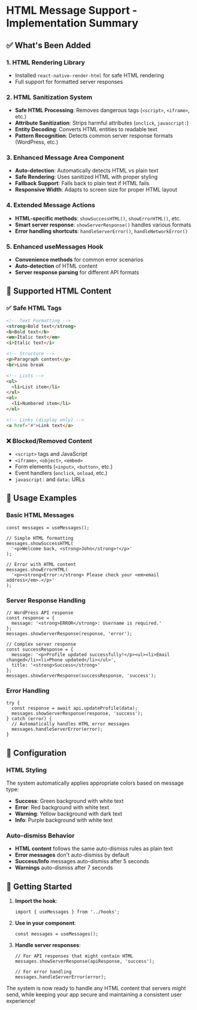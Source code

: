 # HTML Message Support - Implementation Summary

## ✅ What's Been Added

### 1. **HTML Rendering Library**
- Installed `react-native-render-html` for safe HTML rendering
- Full support for formatted server responses

### 2. **HTML Sanitization System**
- **Safe HTML Processing**: Removes dangerous tags (`<script>`, `<iframe>`, etc.)
- **Attribute Sanitization**: Strips harmful attributes (`onclick`, `javascript:`)
- **Entity Decoding**: Converts HTML entities to readable text
- **Pattern Recognition**: Detects common server response formats (WordPress, etc.)

### 3. **Enhanced Message Area Component**
- **Auto-detection**: Automatically detects HTML vs plain text
- **Safe Rendering**: Uses sanitized HTML with proper styling
- **Fallback Support**: Falls back to plain text if HTML fails
- **Responsive Width**: Adapts to screen size for proper HTML layout

### 4. **Extended Message Actions**
- **HTML-specific methods**: `showSuccessHTML()`, `showErrorHTML()`, etc.
- **Smart server response**: `showServerResponse()` handles various formats
- **Error handling shortcuts**: `handleServerError()`, `handleNetworkError()`

### 5. **Enhanced useMessages Hook**
- **Convenience methods** for common error scenarios
- **Auto-detection** of HTML content
- **Server response parsing** for different API formats

## 🎯 Supported HTML Content

### ✅ Safe HTML Tags
```html
<!-- Text Formatting -->
<strong>Bold text</strong>
<b>Bold text</b>
<em>Italic text</em>
<i>Italic text</i>

<!-- Structure -->
<p>Paragraph content</p>
<br>Line break

<!-- Lists -->
<ul>
  <li>List item</li>
</ul>
<ol>
  <li>Numbered item</li>
</ol>

<!-- Links (display only) -->
<a href="#">Link text</a>
```

### ❌ Blocked/Removed Content
- `<script>` tags and JavaScript
- `<iframe>`, `<object>`, `<embed>`
- Form elements (`<input>`, `<button>`, etc.)
- Event handlers (`onclick`, `onload`, etc.)
- `javascript:` and `data:` URLs

## 📱 Usage Examples

### Basic HTML Messages
```tsx
const messages = useMessages();

// Simple HTML formatting
messages.showSuccessHTML(
  '<p>Welcome back, <strong>John</strong>!</p>'
);

// Error with HTML content
messages.showErrorHTML(
  '<p><strong>Error:</strong> Please check your <em>email address</em>.</p>'
);
```

### Server Response Handling
```tsx
// WordPress API response
const response = {
  message: '<strong>ERROR</strong>: Username is required.'
};
messages.showServerResponse(response, 'error');

// Complex server response
const successResponse = {
  message: '<p>Profile updated successfully!</p><ul><li>Email changed</li><li>Phone updated</li></ul>',
  title: '<strong>Success</strong>'
};
messages.showServerResponse(successResponse, 'success');
```

### Error Handling
```tsx
try {
  const response = await api.updateProfile(data);
  messages.showServerResponse(response, 'success');
} catch (error) {
  // Automatically handles HTML error messages
  messages.handleServerError(error);
}
```

## 🔧 Configuration

### HTML Styling
The system automatically applies appropriate colors based on message type:
- **Success**: Green background with white text
- **Error**: Red background with white text  
- **Warning**: Yellow background with dark text
- **Info**: Purple background with white text

### Auto-dismiss Behavior
- **HTML content** follows the same auto-dismiss rules as plain text
- **Error messages** don't auto-dismiss by default
- **Success/Info** messages auto-dismiss after 5 seconds
- **Warnings** auto-dismiss after 7 seconds

## 🚀 Getting Started

1. **Import the hook**:
   ```tsx
   import { useMessages } from '../hooks';
   ```

2. **Use in your component**:
   ```tsx
   const messages = useMessages();
   ```

3. **Handle server responses**:
   ```tsx
   // For API responses that might contain HTML
   messages.showServerResponse(apiResponse, 'success');
   
   // For error handling
   messages.handleServerError(error);
   ```

The system is now ready to handle any HTML content that servers might send, while keeping your app secure and maintaining a consistent user experience!
